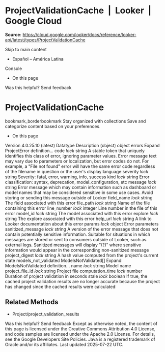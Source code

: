 # ProjectValidationCache  |  Looker  |  Google Cloud

**Source:** https://cloud.google.com/looker/docs/reference/looker-api/latest/types/ProjectValidationCache

Skip to main content 


  * Español – América Latina

Console 
  * On this page




Was this helpful?
Send feedback 
#  ProjectValidationCache
bookmark_borderbookmark Stay organized with collections  Save and categorize content based on your preferences.
  * On this page


Version 4.0.25.10 (latest) 
Datatype
Description
(object)
object 
errors
Expand ProjectError definition... 
code
_lock_
string 
A stable token that uniquely identifies this class of error, ignoring parameter values. Error message text may vary due to parameters or localization, but error codes do not. For example, a "File not found" error will have the same error code regardless of the filename in question or the user's display language
severity
_lock_
string 
Severity: fatal, error, warning, info, success
kind
_lock_
string 
Error classification: syntax, deprecation, model_configuration, etc
message
_lock_
string 
Error message which may contain information such as dashboard or model names that may be considered sensitive in some use cases. Avoid storing or sending this message outside of Looker
field_name
_lock_
string 
The field associated with this error
file_path
_lock_
string 
Name of the file containing this error
line_number
_lock_
integer 
Line number in the file of this error
model_id
_lock_
string 
The model associated with this error
explore
_lock_
string 
The explore associated with this error
help_url
_lock_
string 
A link to Looker documentation about this error
params
_lock_
object 
Error parameters
sanitized_message
_lock_
string 
A version of the error message that does not contain potentially sensitive information. Suitable for situations in which messages are stored or sent to consumers outside of Looker, such as external logs. Sanitized messages will display "(?)" where sensitive information would appear in the corresponding non-sanitized message
project_digest
_lock_
string 
A hash value computed from the project's current state
models_not_validated
ModelsNotValidated[] 
Expand ModelsNotValidated definition... 
name
_lock_
string 
Model name
project_file_id
_lock_
string 
Project file
computation_time
_lock_
number 
Duration of project validation in seconds
stale
_lock_
boolean 
If true, the cached project validation results are no longer accurate because the project has changed since the cached results were calculated
## Related Methods
  * Project/project_validation_results


Was this helpful?
Send feedback 
Except as otherwise noted, the content of this page is licensed under the Creative Commons Attribution 4.0 License, and code samples are licensed under the Apache 2.0 License. For details, see the Google Developers Site Policies. Java is a registered trademark of Oracle and/or its affiliates.
Last updated 2025-07-22 UTC.


